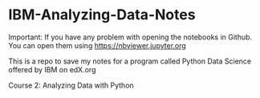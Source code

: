 # IBM-Analyzing-Data-Notes
Important: If you have any problem with opening the notebooks in Github. 
You can open them using https://nbviewer.jupyter.org

This is a repo to save my notes for a program called Python Data Science offered by IBM on edX.org

Course 2: Analyzing Data with Python
